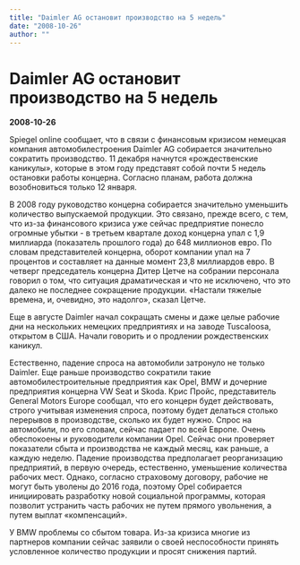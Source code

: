 ```yaml
---
title: "Daimler AG остановит производство на 5 недель"
date: "2008-10-26"
author: ""
---
```


# Daimler AG остановит производство на 5 недель

**2008-10-26** 

Spiegel online сообщает, что в связи с финансовым кризисом немецкая компания автомобилестроения Daimler AG собирается значительно сократить производство. 11 декабря начнутся «рождественские каникулы», которые в этом году представят собой почти 5 недель остановки работы концерна. Согласно планам, работа должна возобновиться только 12 января.

В 2008 году руководство концерна собирается значительно уменьшить количество выпускаемой продукции. Это связано, прежде всего, с тем, что из-за финансового кризиса уже сейчас предприятие понесло огромные убытки - в третьем квартале доход концерна упал с 1,9 миллиарда (показатель прошлого года) до 648 миллионов евро. По словам представителей концерна, оборот компании упал на 7 процентов и составляет на данные момент 23,8 миллиардов евро. В четверг председатель концерна Дитер Цетче на собрании персонала говорил о том, что ситуация драматическая и что не исключено, что это далеко не последнее сокращение продукции. «Настали тяжелые времена, и, очевидно, это надолго», сказал Цетче.

Еще в августе Daimler начал сокращать смены и даже целые рабочие дни на нескольких немецких предприятиях и на заводе Tuscaloosa, открытом в США. Начали говорить и о продлении рождественских каникул.

Естественно, падение спроса на автомобили затронуло не только Daimler. Еще раньше производство сократили такие автомобилестроительные предприятия как Opel, BMW и дочерние предприятия концерна VW Seat и Skoda. Крис Пройс, представитель General Motors Europe сообщал, что его концерн будет действовать, строго учитывая изменения спроса, поэтому будет делаться столько перерывов в производстве, сколько их будет нужно. Спрос на автомобили, по его словам, сейчас падает по всей Европе. Очень обеспокоены и руководители компании Opel. Сейчас они проверяет показатели сбыта и производства не каждый месяц, как раньше, а каждую неделю. Падение производства предполагает реорганизацию предприятий, в первую очередь, естественно, уменьшение количества рабочих мест. Однако, согласно страховому договору, рабочие не могут быть уволены до 2016 года, поэтому Opel собирается инициировать разработку новой социальной программы, которая позволит устранить часть рабочих не путем прямого увольнения, а путем выплат «компенсаций».

У BMW проблемы со сбытом товара. Из-за кризиса многие из партнеров компании сейчас заявили о своей неспособности принять условленное количество продукции и просят снижения партий.
